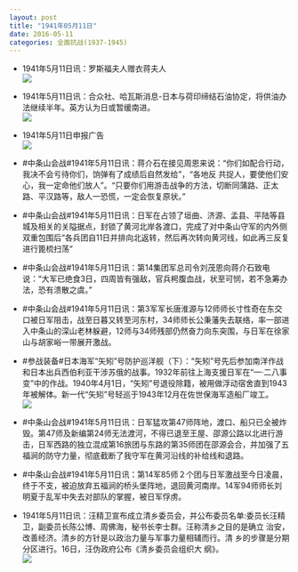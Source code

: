 ```yaml
---
layout: post
title: "1941年05月11日"
date: 2016-05-11
categories: 全面抗战(1937-1945)
---
```


<meta name="referrer" content="no-referrer" />

- 1941年5月11日讯：罗斯福夫人赠衣蒋夫人 <br/><img src="https://ww1.sinaimg.cn/large/aca367d8jw1f3rub1az5mj209306udgs.jpg" />

- 1941年5月11日讯：合众社、哈瓦斯消息-日本与荷印缔结石油协定，将供油办法继续半年。英方认为日或暂缓南进。 <br/><img src="https://ww3.sinaimg.cn/large/aca367d8jw1f3rsl2d524j20ap0xxdoj.jpg" />

- 1941年5月11日申报广告 <br/><img src="https://ww1.sinaimg.cn/large/aca367d8jw1f3rquq48zvj20pn0h878r.jpg" />

- #中条山会战#1941年5月11日讯：蒋介石在接见周恩来说：“你们如配合行动，我决不会亏待你们，饷弹有了成绩后自然发给”，“各地反 共捉人，要使他们安心，我一定命他们放人”。“只要你们用游击战争的方法，切断同蒲路、正太路、平汉路等，敌人一恐慌，一定会恢复原状。” 

- #中条山会战#1941年5月11日讯：日军在占领了垣曲、济源、孟县、平陆等县城及相关的关隘据点，封锁了黄河北岸各渡口，完成了对中条山守军的内外侧双重包围后“各兵团自11日并排向北返转，然后再次转向黄河线，如此再三反复进行篦梳扫荡“ 

- #中条山会战#1941年5月11日讯：第14集团军总司令刘茂恩向蒋介石致电说：“大军已绝食3日，四周皆有强敌，官兵枵腹血战，状至可悯，若不急筹办法，恐有溃散之虞。” 

- #中条山会战#1941年5月11日讯：第3军军长唐淮源与12师师长寸性奇在东交口被日军阻击，战至日暮又转至河东村，34师师长公秉藩失去联络，率一部进入中条山的深山老林躲避，12师与34师残部仍然奋力向东突围，与日军在徐家山与胡家峪一带展开激战。 

- #参战装备#日本海军“矢矧”号防护巡洋舰（下）：“矢矧”号先后参加南洋作战和日本出兵西伯利亚干涉苏俄的战事。1932年前往上海支援日军在“一·二八事变”中的作战。1940年4月1日，“矢矧”号退役除籍，被用做浮动宿舍直到1943年被解体。新一代“矢矧”号轻巡于1943年12月在佐世保海军造船厂竣工。 <br/><img src="https://ww1.sinaimg.cn/large/aca367d8jw1f3r7ropsonj20a0051jrm.jpg" />

- #中条山会战#1941年5月11日讯：日军猛攻第47师阵地，渡口、船只已全被炸毁。第47师及新编第24师无法渡河，不得已退至王屋、邵源公路以北进行游击，日军西路的独立混成第16旅团与东路的第35师团在邵源会合，并加强了五福涧的防守力量，彻底截断了我守军在黄河沿线的补给线和退路。 

- #中条山会战#1941年5月11日讯：第14军85师２个团与日军激战至今日凌晨，终于不支，被迫放弃五福涧的桥头堡阵地，退回黄河南岸。14军94师师长刘明夏于乱军中失去对部队的掌握，被日军俘虏。 

- 1941年5月11日讯：汪精卫宣布成立清乡委员会，并公布委员名单:委员长汪精 卫，副委员长陈公博、周佛海，秘书长李士群。汪称清乡之目的是确立 治安，改善经济。清乡的方针是以政治力量与军事力量相辅而行。清 乡的步骤是分期分区进行。16日，汪伪政府公布《清乡委员会组织大 纲》。 <br/><img src="https://ww1.sinaimg.cn/large/aca367d8jw1f3r2kftf41j20c8081dgr.jpg" />

